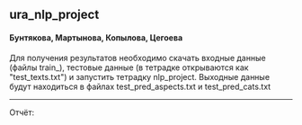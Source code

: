 ## ura_nlp_project

#### Бунтякова, Мартынова, Копылова, Цегоева

Для получения результатов необходимо скачать входные данные (файлы train_), тестовые данные (в тетрадке открываются как "test_texts.txt") и запустить тетрадку nlp_project. Выходные данные будут находиться в файлах test_pred_aspects.txt и test_pred_cats.txt

______________________________
Отчёт:
